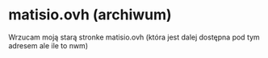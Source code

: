 # matisio.ovh (archiwum)
Wrzucam moją starą stronke matisio.ovh
(która jest dalej dostępna pod tym adresem ale ile to nwm)
